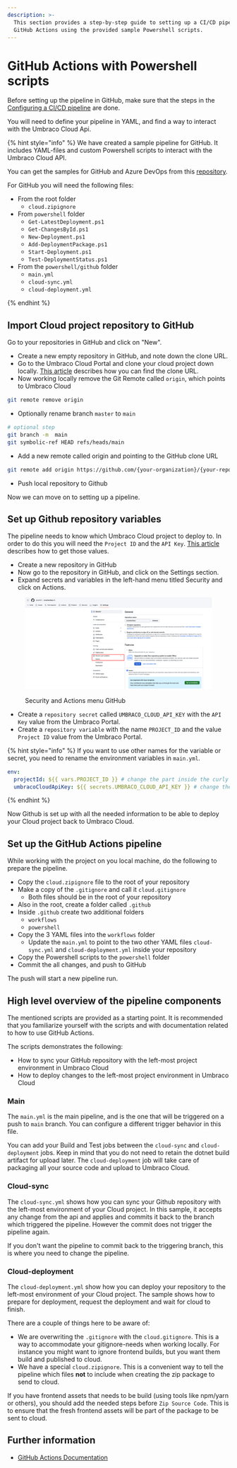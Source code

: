 ```yaml
---
description: >-
  This section provides a step-by-step guide to setting up a CI/CD pipeline in
  GitHub Actions using the provided sample Powershell scripts.
---
```


# GitHub Actions with Powershell scripts

Before setting up the pipeline in GitHub, make sure that the steps in the [Configuring a CI/CD pipeline](./) are done.

You will need to define your pipeline in YAML, and find a way to interact with the Umbraco Cloud Api.


{% hint style="info" %}
We have created a sample pipeline for GitHub. It includes YAML-files and custom Powershell scripts to interact with the Umbraco Cloud API.

You can get the samples for GitHub and Azure DevOps from this [repository](https://github.com/umbraco/Umbraco.Cloud.CICDFlow.Samples).

For GitHub you will need the following files:
- From the root folder
  - `cloud.zipignore`
- From `powershell` folder
  - `Get-LatestDeployment.ps1`
  - `Get-ChangesById.ps1`
  - `New-Deployment.ps1`
  - `Add-DeploymentPackage.ps1`
  - `Start-Deployment.ps1`
  - `Test-DeploymentStatus.ps1`
- From the `powershell/github` folder
  - `main.yml`
  - `cloud-sync.yml` 
  - `cloud-deployment.yml`

{% endhint %}

## Import Cloud project repository to GitHub
Go to your repositories in GitHub and click on "New".

- Create a new empty repository in GitHub, and note down the clone URL.
- Go to the Umbraco Cloud Portal and clone your cloud project down locally. [This article](../../../working-locally.md#cloning-an-umbraco-cloud-project) describes how you can find the clone URL.
- Now working locally remove the Git Remote called `origin`, which points to Umbraco Cloud

 ```sh 
 git remote remove origin
 ```

- Optionally rename branch `master` to `main`

 ```sh 
 # optional step
 git branch -m  main
 git symbolic-ref HEAD refs/heads/main
 ```

- Add a new remote called origin and pointing to the GitHub clone URL

 ```sh 
 git remote add origin https://github.com/{your-organization}/{your-repository}.git
 ```

- Push local repository to Github

Now we can move on to setting up a pipeline.

## Set up Github repository variables

The pipeline needs to know which Umbraco Cloud project to deploy to. In order to do this you will need the `Project ID` and the `API Key`. [This article](README.md#obtaining-the-project-id-and-api-key) describes how to get those values.

- Create a new repository in GitHub
- Now go to the repository in GitHub, and click on the Settings section.
- Expand secrets and variables in the left-hand menu titled Security and click on Actions.

<figure><img src="../../../../.gitbook/assets/image (6).png" alt=""><figcaption><p>Security and Actions menu GitHub</p></figcaption></figure>

- Create a `repository secret` called `UMBRACO_CLOUD_API_KEY` with the `API Key` value from the Umbraco Portal.
- Create a `repository variable` with the name `PROJECT_ID` and the value `Project ID` value from the Umbraco Portal.

{% hint style="info" %}
If you want to use other names for the variable or secret, you need to rename the environment variables in `main.yml`.

```yaml
env:
  projectId: ${{ vars.PROJECT_ID }} # change the part inside the curly braces
  umbracoCloudApiKey: ${{ secrets.UMBRACO_CLOUD_API_KEY }} # change the part inside the curly braces
```

{% endhint %}

Now Github is set up with all the needed information to be able to deploy your Cloud project back to Umbraco Cloud.

## Set up the GitHub Actions pipeline

While working with the project on you local machine, do the following to prepare the pipeline.
- Copy the `cloud.zipignore` file to the root of your repository
- Make a copy of the `.gitignore` and call it `cloud.gitignore`
  - Both files should be in the root of your repository
- Also in the root, create a folder called `.github`
- Inside `.github` create two additional folders
  - `workflows`
  - `powershell`
- Copy the 3 YAML files into the `workflows` folder
  - Update the `main.yml` to point to the two other YAML files `cloud-sync.yml` and `cloud-deployment.yml` inside your repository
- Copy the Powershell scripts to the `powershell` folder
- Commit the all changes, and push to GitHub

The push will start a new pipeline run.

## High level overview of the pipeline components

The mentioned scripts are provided as a starting point. It is recommended that you familiarize yourself with the scripts and with documentation related to how to use GitHub Actions.

The scripts demonstrates the following:
 - How to sync your GitHub repository with the left-most project environment in Umbraco Cloud
 - How to deploy changes to the left-most project environment in Umbraco Cloud 

### Main

The `main.yml` is the main pipeline, and is the one that will be triggered on a push to `main` branch.
You can configure a different trigger behavior in this file.

You can add your Build and Test jobs between the `cloud-sync` and `cloud-deployment` jobs. 
Keep in mind that you do not need to retain the dotnet build artifact for upload later. The `cloud-deployment` job will take care of packaging all your source code and upload to Umbraco Cloud. 

### Cloud-sync

The `cloud-sync.yml` shows how you can sync your Github repository with the left-most environment of your Cloud project.
In this sample, it accepts any change from the api and applies and commits it back to the branch which triggered the pipeline. However the commit does not trigger the pipeline again.

If you don't want the pipeline to commit back to the triggering branch, this is where you need to change the pipeline. 

### Cloud-deployment

The `cloud-deployment.yml` show how you can deploy your repository to the left-most environment of your Cloud project.
The sample shows how to prepare for deployment, request the deployment and wait for cloud to finish.

There are a couple of things here to be aware of:
- We are overwriting the `.gitignore` with the `cloud.gitignore`.
  This is a way to accommodate your gitignore-needs when working locally. For instance you might want to ignore frontend builds, but you want them build and published to cloud.  
- We have a special `cloud.zipignore`.
  This is a convenient way to tell the pipeline which files **not** to include when creating the zip package to send to cloud.

If you have frontend assets that needs to be build (using tools like npm/yarn or others), you should add the needed steps before `Zip Source Code`. This is to ensure that the fresh frontend assets will be part of the package to be sent to cloud. 

## Further information
- [GitHub Actions Documentation](https://docs.github.com/en/actions)